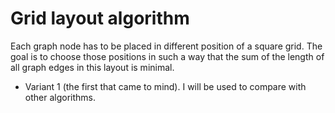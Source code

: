 # Grid layout algorithm

Each graph node has to be placed in different position of a square grid.
The goal is to choose those positions in such a way that the sum of the length of all graph edges in this layout is minimal.

- Variant 1 (the first that came to mind). I will be used to compare with other algorithms.